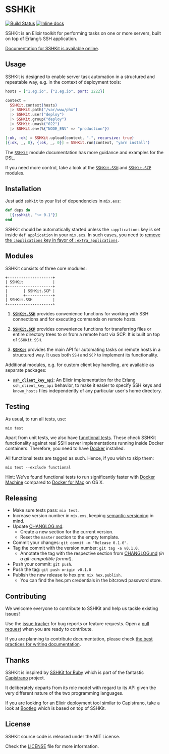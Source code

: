 # SSHKit

[![Build Status](https://travis-ci.org/bitcrowd/sshkit.ex.svg?branch=master)](https://travis-ci.org/bitcrowd/sshkit.ex)
[![Inline docs](https://inch-ci.org/github/bitcrowd/sshkit.ex.svg?branch=master)](https://inch-ci.org/github/bitcrowd/sshkit.ex)

SSHKit is an Elixir toolkit for performing tasks on one or more servers, built on top of Erlang’s SSH application.

[Documentation for SSHKit is available online][docs].

## Usage

SSHKit is designed to enable server task automation in a structured and repeatable way, e.g. in the context of deployment tools:

```elixir
hosts = ["1.eg.io", {"2.eg.io", port: 2222}]

context =
  SSHKit.context(hosts)
  |> SSHKit.path("/var/www/phx")
  |> SSHKit.user("deploy")
  |> SSHKit.group("deploy")
  |> SSHKit.umask("022")
  |> SSHKit.env(%{"NODE_ENV" => "production"})

[:ok, :ok] = SSHKit.upload(context, ".", recursive: true)
[{:ok, _, 0}, {:ok, _, 0}] = SSHKit.run(context, "yarn install")
```

The [`SSHKit`](https://hexdocs.pm/sshkit/SSHKit.html) module documentation has more guidance and examples for the DSL.

If you need more control, take a look at the [`SSHKit.SSH`](https://hexdocs.pm/sshkit/SSHKit.SSH.html) and [`SSHKit.SCP`](https://hexdocs.pm/sshkit/SSHKit.SCP.html) modules.

## Installation

Just add `sshkit` to your list of dependencies in `mix.exs`:

  ```elixir
  def deps do
    [{:sshkit, "~> 0.1"}]
  end
  ```

SSHKit should be automatically started unless the `:applications` key is set inside `def application` in your `mix.exs`. In such cases, you need to [remove the `:applications` key in favor of `:extra_applications`](https://elixir-lang.org/blog/2017/01/05/elixir-v1-4-0-released/#application-inference).

## Modules

SSHKit consists of three core modules:

```
+--------------------+
| SSHKit             |
+--------------------+
|       | SSHKit.SCP |
|       +------------+
| SSHKit.SSH         |
+--------------------+
```

1. [**`SSHKit.SSH`**](https://hexdocs.pm/sshkit/SSHKit.SSH.html) provides convenience functions for working with SSH connections and for executing commands on remote hosts.

2. [**`SSHKit.SCP`**](https://hexdocs.pm/sshkit/SSHKit.SCP.html) provides convenience functions for transferring files or entire directory trees to or from a remote host via SCP. It is built on top of `SSHKit.SSH`.

3. [**`SSHKit`**](https://hexdocs.pm/sshkit/SSHKit.html) provides the main API for automating tasks on remote hosts in a structured way. It uses both `SSH` and `SCP` to implement its functionality.

Additional modules, e.g. for custom client key handling, are available as separate packages:

* [**`ssh_client_key_api`**](https://hex.pm/packages/ssh_client_key_api): An Elixir implementation for the Erlang `ssh_client_key_api` behavior, to make it easier to specify SSH keys and `known_hosts` files independently of any particular user's home directory.

## Testing

As usual, to run all tests, use:

```shell
mix test
```

Apart from unit tests, we also have [functional tests](https://en.wikipedia.org/wiki/Functional_testing). These check SSHKit functionality against real SSH server implementations running inside Docker containers. Therefore, you need to have [Docker](https://www.docker.com/) installed.

All functional tests are tagged as such. Hence, if you wish to skip them:

```shell
mix test --exclude functional
```

Hint: We've found functional tests to run significantly faster with [Docker Machine](https://docs.docker.com/machine/) compared to [Docker for Mac](https://docs.docker.com/docker-for-mac/) on OS X.

## Releasing

* Make sure tests pass: `mix test`.
* Increase version number in `mix.exs`, keeping [semantic versioning](https://semver.org/) in mind.
* Update [CHANGLOG.md][changelog]:
  * Create a new section for the current version.
  * Reset the `master` section to the empty template.
* Commit your changes: `git commit -m "Release 0.1.0"`.
* Tag the commit with the version number: `git tag -a v0.1.0`.
  * Annotate the tag with the respective section from [CHANGLOG.md][changelog] *(in a git-compatible format)*.
* Push your commit: `git push`.
* Push the tag: `git push origin v0.1.0`
* Publish the new release to hex.pm: `mix hex.publish`.
  * You can find the hex.pm credentials in the bitcrowd password store.

## Contributing

We welcome everyone to contribute to SSHKit and help us tackle existing issues!

Use the [issue tracker][issues] for bug reports or feature requests. Open a [pull request][pulls] when you are ready to contribute.

If you are planning to contribute documentation, please check [the best practices for writing documentation][writing-docs].

## Thanks

SSHKit is inspired by [SSHKit for Ruby](https://github.com/capistrano/sshkit) which is part of the fantastic [Capistrano](https://github.com/capistrano) project.

It deliberately departs from its role model with regard to its API given the very different nature of the two programming languages.

If you are looking for an Elixir deployment tool similar to Capistrano, take a look at [Bootleg](https://github.com/labzero/bootleg) which is based on top of SSHKit.

## License

SSHKit source code is released under the MIT License.

Check the [LICENSE][license] file for more information.

  [issues]: https://github.com/bitcrowd/sshkit.ex/issues
  [pulls]: https://github.com/bitcrowd/sshkit.ex/pulls
  [docs]: https://hexdocs.pm/sshkit
  [changelog]: ./CHANGELOG.md
  [license]: ./LICENSE
  [writing-docs]: https://hexdocs.pm/elixir/writing-documentation.html
